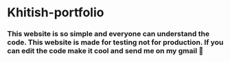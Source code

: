 # Khitish-portfolio
<h3>This website is so simple and everyone can understand the code. This website is made for testing not for production. If you can edit the code make it cool and send me on my gmail 🤟 </h3>

